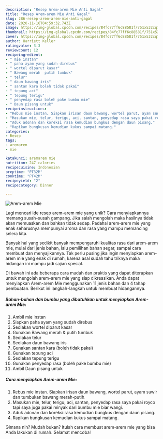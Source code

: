```yaml
---
description: "Resep Arem-arem Mie Anti Gagal"
title: "Resep Arem-arem Mie Anti Gagal"
slug: 286-resep-arem-arem-mie-anti-gagal
date: 2020-11-16T04:59:32.743Z
image: https://img-global.cpcdn.com/recipes/84fc77ff6c88581f/751x532cq70/arem-arem-mie-foto-resep-utama.jpg
thumbnail: https://img-global.cpcdn.com/recipes/84fc77ff6c88581f/751x532cq70/arem-arem-mie-foto-resep-utama.jpg
cover: https://img-global.cpcdn.com/recipes/84fc77ff6c88581f/751x532cq70/arem-arem-mie-foto-resep-utama.jpg
author: Harriett Keller
ratingvalue: 3.3
reviewcount: 12
recipeingredient:
- " mie instan"
- " paha ayam yang sudah direbus"
- " wortel diparut kasar"
- " Bawang merah  putih tumbuk"
- " telur"
- " daun bawang iris"
- " santan kara boleh tidak pakai"
- " tepung aci"
- " tepung terigu"
- " penyedap rasa boleh pake bumbu mie"
- " Daun pisang untuk"
recipeinstructions:
- "Rebus mie instan. Siapkan irisan daun bawang, wortel parut, ayam suwir dan tumbukan bawang merah-putih."
- "Masukan mie, telur, terigu, aci, santan, penyedap rasa saya pakai royco tapi saya juga pakai minyak dari bumbu mie biar wangi."
- "Aduk adonan dan koreksi rasa kemudian bungkus dengan daun pisang."
- "Rapikan bungkusan kemudian kukus sampai matang."
categories:
- Resep
tags:
- aremarem
- mie

katakunci: aremarem mie 
nutrition: 247 calories
recipecuisine: Indonesian
preptime: "PT32M"
cooktime: "PT42M"
recipeyield: "2"
recipecategory: Dinner

---
```



![Arem-arem Mie](https://img-global.cpcdn.com/recipes/84fc77ff6c88581f/751x532cq70/arem-arem-mie-foto-resep-utama.jpg)

Lagi mencari ide resep arem-arem mie yang unik? Cara menyiapkannya memang susah-susah gampang. Jika salah mengolah maka hasilnya tidak akan memuaskan dan bahkan tidak sedap. Padahal arem-arem mie yang enak seharusnya mempunyai aroma dan rasa yang mampu memancing selera kita.

Banyak hal yang sedikit banyak mempengaruhi kualitas rasa dari arem-arem mie, mulai dari jenis bahan, lalu pemilihan bahan segar, sampai cara membuat dan menyajikannya. Tak perlu pusing jika ingin menyiapkan arem-arem mie yang enak di rumah, karena asal sudah tahu triknya maka hidangan ini mampu jadi sajian spesial.




Di bawah ini ada beberapa cara mudah dan praktis yang dapat diterapkan untuk mengolah arem-arem mie yang siap dikreasikan. Anda dapat menyiapkan Arem-arem Mie menggunakan 11 jenis bahan dan 4 tahap pembuatan. Berikut ini langkah-langkah untuk membuat hidangannya.

<!--inarticleads1-->

##### Bahan-bahan dan bumbu yang dibutuhkan untuk menyiapkan Arem-arem Mie:

1. Ambil  mie instan
1. Siapkan  paha ayam yang sudah direbus
1. Sediakan  wortel diparut kasar
1. Gunakan  Bawang merah &amp; putih tumbuk
1. Sediakan  telur
1. Sediakan  daun bawang iris
1. Gunakan  santan kara (boleh tidak pakai)
1. Gunakan  tepung aci
1. Sediakan  tepung terigu
1. Gunakan  penyedap rasa (boleh pake bumbu mie)
1. Ambil  Daun pisang untuk




<!--inarticleads2-->

##### Cara menyiapkan Arem-arem Mie:

1. Rebus mie instan. Siapkan irisan daun bawang, wortel parut, ayam suwir dan tumbukan bawang merah-putih.
1. Masukan mie, telur, terigu, aci, santan, penyedap rasa saya pakai royco tapi saya juga pakai minyak dari bumbu mie biar wangi.
1. Aduk adonan dan koreksi rasa kemudian bungkus dengan daun pisang.
1. Rapikan bungkusan kemudian kukus sampai matang.




Gimana nih? Mudah bukan? Itulah cara membuat arem-arem mie yang bisa Anda lakukan di rumah. Selamat mencoba!
